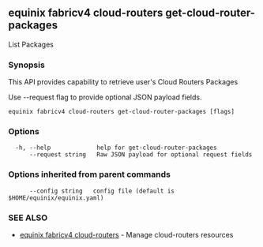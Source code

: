 ## equinix fabricv4 cloud-routers get-cloud-router-packages

List Packages

### Synopsis

This API provides capability to retrieve user's Cloud Routers Packages

Use --request flag to provide optional JSON payload fields.

```
equinix fabricv4 cloud-routers get-cloud-router-packages [flags]
```

### Options

```
  -h, --help             help for get-cloud-router-packages
      --request string   Raw JSON payload for optional request fields
```

### Options inherited from parent commands

```
      --config string   config file (default is $HOME/equinix/equinix.yaml)
```

### SEE ALSO

* [equinix fabricv4 cloud-routers](equinix_fabricv4_cloud-routers.md)	 - Manage cloud-routers resources

